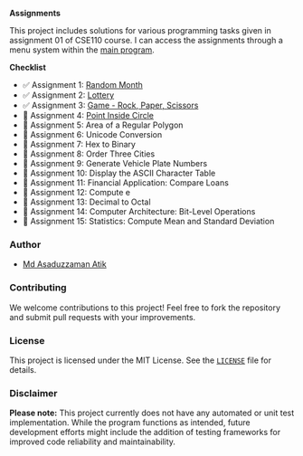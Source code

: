 
**Assignments**

This project includes solutions for various programming tasks given in assignment 01 of CSE110 course. I can access the assignments through a menu system within the [main program](./app/src/main/java/academic/cse110/assignment01/App.java).

**Checklist**

- ✅ Assignment 1: [Random Month](./app/src/main/java/academic/cse110/assignment01/assignments/T01_RandomMonth.java)
- ✅ Assignment 2: [Lottery](.app/src/main/java/academic/cse110/assignment01/assignments/T02_Lottery.java)
- ✅ Assignment 3: [Game - Rock, Paper, Scissors](./app/src/main/java/academic/cse110/assignment01/assignments/T03_GameRockPaperScissors.java)
- 🚧 Assignment 4: [Point Inside Circle](.//app/src/main/java/academic/cse110/assignment01/assignments/T04_PointInsideCircle.java)
- 🚧 Assignment 5: Area of a Regular Polygon
- 🚧 Assignment 6: Unicode Conversion
- 🚧 Assignment 7: Hex to Binary
- 🚧 Assignment 8: Order Three Cities
- 🚧 Assignment 9: Generate Vehicle Plate Numbers
- 🚧 Assignment 10: Display the ASCII Character Table
- 🚧 Assignment 11: Financial Application: Compare Loans
- 🚧 Assignment 12: Compute e
- 🚧 Assignment 13: Decimal to Octal
- 🚧 Assignment 14: Computer Architecture: Bit-Level Operations
- 🚧 Assignment 15: Statistics: Compute Mean and Standard Deviation

### Author

* [Md Asaduzzaman Atik](https://www.github.com/mrasadatik)

### Contributing

We welcome contributions to this project! Feel free to fork the repository and submit pull requests with your improvements.

### License

This project is licensed under the MIT License. See the [`LICENSE`](/LICENSE) file for details.

### Disclaimer

**Please note:** This project currently does not have any automated or unit test implementation. While the program functions as intended, future development efforts might include the addition of testing frameworks for improved code reliability and maintainability.

